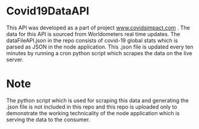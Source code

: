 # Covid19DataAPI
This API was developed as a part of project www.covidsimpact.com . 
The data for this API is sourced from Worldometers real time updates.
The dataFileAPI.json in the repo consists of covid-19 global stats which is parsed as JSON in the node application.
This .json file is updated every ten minutes by running a cron python script which scrapes the data on the live server.

# Note
The python script which is used for scraping this data and generating the .json file is not included in this repo and this repo is uploaded only to demonstrate the working technicality of the node application which is serving the data to the consumer.
